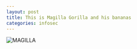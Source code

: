 ```yaml
---
layout: post
title: This is Magilla Gorilla and his bananas
categories: infosec
---
```


![MAGILLA](https://dcgc.io/magilla_gorilla.png)
